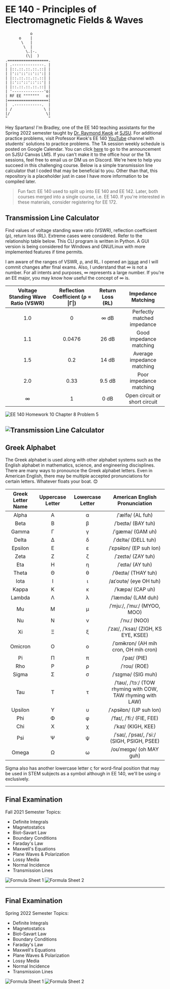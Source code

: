 # EE 140 - Principles of Electromagnetic Fields & Waves

               o
          o    |
           \   |
            \  |
             \.|-.
             (\|  )
    .==================.
    | .--------------. |
    | |::.::.::.::.::| |
    | |'::'::'::'::':| |
    | |::.::.::.::.::| |
    | |:'::'::'::'::'| |
    | |::.::.::.::.::| |
    | '--------------'o|
    | RF EE """""""   o|
    |==================|
    |  .------------.  |
    | /              \ |
    |/                \|
    "                  "
    
Hey Spartans! I'm Bradley, one of the EE 140 teaching assistants for the Spring 2022 semester taught by [Dr. Raymond Kwok](https://www.linkedin.com/in/ray-kwok-60bb36) at [SJSU](https://www.sjsu.edu/people/raymond.kwok/). For additional practice problems, visit Professor Kwok's EE 140 [YouTube](https://www.youtube.com/channel/UCHL7NY0OffEIV4KQPrEnP-g) channel with students' solutions to practice problems. The TA session weekly schedule is posted on Google Calendar. You can click [here](https://sjsu.instructure.com/courses/1472264/discussion_topics/4560351) to go to the announcement on SJSU Canvas LMS. If you can't make it to the office hour or the TA sessions, feel free to email us or DM us on Discord. We're here to help you succeed in this challenging course. Below is a simple transmission line calculator that I coded that may be beneficial to you. Other than that, this repository is a placeholder just in case I have more information to be compiled later.

> Fun fact: EE 140 used to split up into EE 140 and EE 142. Later, both courses merged into a single course, i.e. EE 140. If you're interested in these materials, consider registering for EE 172.

## Transmission Line Calculator
Find values of voltage standing wave ratio (VSWR), reflection coefficient (ρ), return loss (RL). Extreme cases were considered. Refer to the relationship table below. This CLI program is written in Python. A GUI version is being considered for Windows and GNU/Linux with more implemented features if time permits.

I am aware of the ranges of VSWR, ρ, and RL. I opened an [issue](https://github.com/BradleyHo/ee140/issues/1) and I will commit changes after final exams. Also, I understand that ∞ is not a number. For all intents and purposes, ∞ represents a large number. If you're an EE major, you may know how useful the concept of ∞ is.

| Voltage Standing Wave Ratio (VSWR) | Reflection Coefficient (ρ = \|Γ\|) | Return Loss (RL) | Impedance Matching |
| :---: | :---: | :---: | :---: |
| 1.0 | 0 | ∞ dB | Perfectly matched impedance |
| 1.1 | 0.0476 | 26 dB | Good impedance matching |
| 1.5 | 0.2 | 14 dB | Average impedance matching |
| 2.0 | 0.33 | 9.5 dB | Poor impedance matching |
| ∞ | 1 | 0 dB | Open circuit or short circuit |

![EE 140 Homework 10 Chapter 8 Problem 5](https://cdn.discordapp.com/attachments/758422382234042438/915374413258555402/IMG_0085.png)

![Transmission Line Calculator](https://cdn.discordapp.com/attachments/758422382234042438/915189809243377754/transmission-line-calculator.png)
---
## Greek Alphabet

The Greek alphabet is used along with other alphabet systems such as the English alphabet in mathematics, science, and engineering discisplines. There are many ways to pronounce the Greek alphabet letters. Even in American English, there may be multiple accepted pronunciations for certain letters. Whatever floats your boat. 😊


| Greek Letter Name | Uppercase Letter | Lowercase Letter | American English Pronunciation |
| :---: | :---: | :---: | :---: |
| Alpha | Α | α | /ˈælfə/ (AL fuh) |
| Beta | Β | β | /ˈbeɪtə/ (BAY tuh) |
| Gamma | Γ | γ | /ˈɡæmə/ (GAM uh) |
| Delta | Δ | δ | /ˈdɛltə/ (DELL tuh) |
| Epsilon | Ε | ε | /ˈɛpsɨlɒn/ (EP suh lon) |
| Zeta | Ζ | ζ | /ˈzeɪtə/ (ZAY tuh) |
| Eta | Η | η | /ˈeɪtə/ (AY tuh) |
| Theta | Θ | θ | /ˈθeɪtə/ (THAY tuh) |
| Iota | Ι | ι | /aɪˈoʊtə/ (eye OH tuh) |
| Kappa | Κ | κ | /ˈkæpə/ (CAP uh) |
| Lambda | Λ | λ | /ˈlæmdə/ (LAM duh) |
| Mu | Μ | μ | /ˈmjuː/, /ˈmuː/ (MYOO, MOO) |
| Nu | Ν | ν | /ˈnuː/ (NOO) |
| Xi | Ξ | ξ | /ˈzaɪ/, /ˈksaɪ/ (ZIGH, KS EYE, KSEE) |
| Omicron | Ο | ο | /ˈɒmɨkrɒn/ (AH mih cron, OH mih cron) |
| Pi | Π | π | /ˈpaɪ/ (PIE) |
| Rho | Ρ | ρ | /ˈroʊ/ (ROE) |
| Sigma | Σ | σ | /ˈsɪɡmə/ (SIG muh) |
| Tau | Τ | τ | /ˈtaʊ/, /ˈtɔː/ (TOW rhyming with COW, TAW rhyming with LAW) |
| Upsilon | Υ | υ | /ˈʌpsɨlɒn/ (UP suh lon) |
| Phi | Φ | φ | /ˈfaɪ/, /ˈfiː/ (FIE, FEE) |
| Chi | Χ | χ | /ˈkaɪ/ (KIGH, KEE) |
| Psi | Ψ | ψ | /ˈsaɪ/, /ˈpsaɪ/, /ˈsiː/ (SIGH, PSIGH, PSEE) |
| Omega | Ω | ω | /oʊˈmeɪɡə/ (oh MAY guh) |

Sigma also has another lowercase letter ς for word-final position that may be used in STEM subjects as a symbol although in EE 140, we'll be using σ exclusively.

---
## Final Examination

Fall 2021 Semester Topics:
* Definite Integrals
* Magnetostatics
* Biot–Savart Law
* Boundary Conditions
* Faraday's Law
* Maxwell's Equations
* Plane Waves & Polarization
* Lossy Media
* Normal Incidence
* Transmission Lines

![Formula Sheet 1](https://cdn.discordapp.com/attachments/822377994978459729/915524286482100276/formula-sheet-1.JPG)
![Formula Sheet 2](https://cdn.discordapp.com/attachments/822377994978459729/915524286930886706/formula-sheet-2.JPG)

---
## Final Examination

Spring 2022 Semester Topics:
* Definite Integrals
* Magnetostatics
* Biot–Savart Law
* Boundary Conditions
* Faraday's Law
* Maxwell's Equations
* Plane Waves & Polarization
* Lossy Media
* Normal Incidence
* Transmission Lines

![Formula Sheet 1](https://cdn.discordapp.com/attachments/822377994978459729/915524286482100276/formula-sheet-1.JPG)
![Formula Sheet 2](https://cdn.discordapp.com/attachments/822377994978459729/915524286930886706/formula-sheet-2.JPG)
